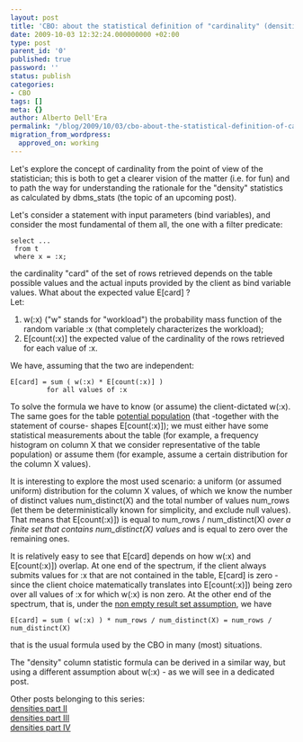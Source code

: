 ```yaml
---
layout: post
title: 'CBO: about the statistical definition of "cardinality" (densities part I)'
date: 2009-10-03 12:32:24.000000000 +02:00
type: post
parent_id: '0'
published: true
password: ''
status: publish
categories:
- CBO
tags: []
meta: {}
author: Alberto Dell'Era
permalink: "/blog/2009/10/03/cbo-about-the-statistical-definition-of-cardinality-densities-part-i/"
migration_from_wordpress:
  approved_on: working
---
```

Let's explore the concept of cardinality from the point of view of the statistician; this is both to get a clearer vision of the matter (i.e. for fun) and to path the way for understanding the rationale for the "density" statistics as calculated by dbms\_stats (the topic of an upcoming post).

Let's consider a statement with input parameters (bind variables), and consider the most fundamental of them all, the one with a filter predicate:  
```plsql 
select ...  
 from t  
 where x = :x;  
``` 
the cardinality "card" of the set of rows retrieved depends on the table possible values and the actual inputs provided by the client as bind variable values. What about the expected value E\[card\] ?  
Let:  
1) w(:x) ("w" stands for "workload") the probability mass function of the random variable :x (that completely characterizes the workload);  
2) E\[count(:x)\] the expected value of the cardinality of the rows retrieved for each value of :x.

We have, assuming that the two are independent:  
``` 
E[card] = sum ( w(:x) * E[count(:x)] )  
         for all values of :x  
```

To solve the formula we have to know (or assume) the client-dictated w(:x). The same goes for the table [potential population](http://en.wikipedia.org/wiki/Statistical_population) (that -together with the statement of course- shapes E\[count(:x)\]); we must either have some statistical measurements about the table (for example, a frequency histogram on column X that we consider representative of the table population) or assume them (for example, assume a certain distribution for the column X values).

It is interesting to explore the most used scenario: a uniform (or assumed uniform) distribution for the column X values, of which we know the number of distinct values num\_distinct(X) and the total number of values num\_rows (let them be deterministically known for simplicity, and exclude null values). That means that E\[count(:x)\]) is equal to num\_rows / num\_distinct(X) _over a finite set that contains num\_distinct(X) values_ and is equal to zero over the remaining ones.

It is relatively easy to see that E\[card\] depends on how w(:x) and E\[count(:x)\]) overlap. At one end of the spectrum, if the client always submits values for :x that are not contained in the table, E\[card\] is zero - since the client choice matematically translates into E\[count(:x)]\) being zero over all values of :x for which w(:x) is non zero. At the other end of the spectrum, that is, under the [non empty result set assumption](/blog/2009/09/03/cbo-the-non-empty-result-set-assumption/), we have 
```
E[card] = sum ( w(:x) ) * num_rows / num_distinct(X) = num_rows / num_distinct(X)
```
that is the usual formula used by the CBO in many (most) situations.

The "density" column statistic formula can be derived in a similar way, but using a different assumption about w(:x) - as we will see in a dedicated post.

Other posts belonging to this series:  
[densities part II](/blog/2009/10/10/cbo-the-formula-for-the-density-column-statistic-densities-part-ii/)  
[densities part III](/blog/2009/10/16/cbo-newdensity-replaces-density-in-11g-10204-densities-part-iii/)  
[densities part IV](/blog/2009/10/23/cbo-newdensity-for-frequency-histograms11g-10204-densities-part-iv/)
